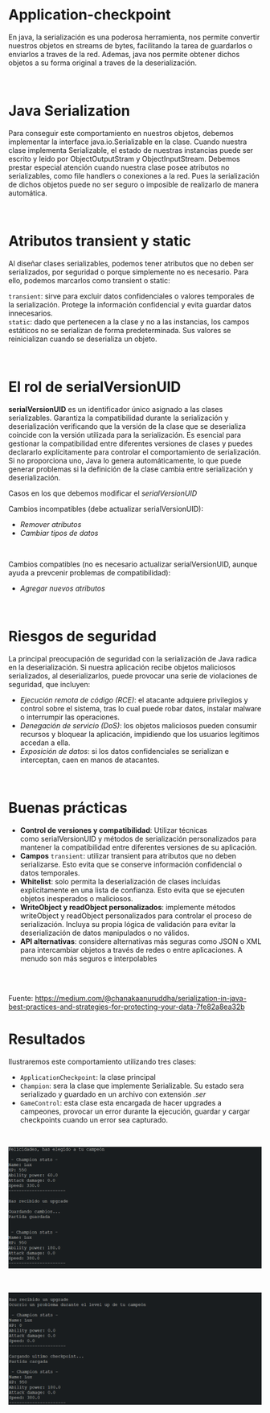 # Application-checkpoint

En java, la serialización es una poderosa herramienta, nos permite convertir nuestros objetos en streams de bytes, facilitando la tarea de guardarlos o enviarlos a traves de la red. Ademas, java nos permite obtener dichos objetos a su forma original a traves de la deserialización.

<br>

# Java Serialization
Para conseguir este comportamiento en nuestros objetos, debemos implementar la interface java.io.Serializable en la clase. Cuando nuestra clase implementa Serializable, el estado de nuestras instancias puede ser escrito y leido por ObjectOutputStram y ObjectInputStream.
Debemos prestar especial atención cuando nuestra clase posee atributos no serializables, como file handlers o conexiones a la red. Pues la serialización de dichos objetos puede no ser seguro o imposible de realizarlo de manera automática.

<br>

# Atributos transient y static
Al diseñar clases serializables, podemos tener atributos que no deben ser serializados, por seguridad o porque simplemente no es necesario. Para ello, podemos marcarlos como transient o static:

`transient`: sirve para excluir datos confidenciales o valores temporales de la serialización. Protege la información confidencial y evita guardar datos innecesarios.
<br>
`static`: dado que pertenecen a la clase y no a las instancias, los campos estáticos no se serializan de forma predeterminada. Sus valores se reinicializan cuando se deserializa un objeto.

<br> 

# El rol de serialVersionUID
**serialVersionUID** es un identificador único asignado a las clases serializables. Garantiza la compatibilidad durante la serialización y deserialización verificando que la versión de la clase que se deserializa coincide con la versión utilizada para la serialización. 
Es esencial para gestionar la compatibilidad entre diferentes versiones de clases y puedes declararlo explícitamente para controlar el comportamiento de serialización. Si no proporciona uno, Java lo genera automáticamente, lo que puede generar problemas si la definición
de la clase cambia entre serialización y deserialización.

Casos en los que debemos modificar el *serialVersionUID*

Cambios incompatibles (debe actualizar serialVersionUID):
* *Remover atributos*
* *Cambiar tipos de datos*
<br>

Cambios compatibles (no es necesario actualizar serialVersionUID, aunque ayuda a prevcenir problemas de compatibilidad):
* *Agregar nuevos atributos*

<br>

# Riesgos de seguridad

La principal preocupación de seguridad con la serialización de Java radica en la deserialización. Si nuestra aplicación recibe objetos maliciosos serializados, al deserializarlos, puede provocar una serie de violaciones de seguridad, que incluyen:

* *Ejecución remota de código (RCE)*: el atacante adquiere privilegios y control sobre el sistema, tras lo cual puede robar datos, instalar malware o interrumpir las operaciones.
* *Denegación de servicio (DoS)*: los objetos maliciosos pueden consumir recursos y bloquear la aplicación, impidiendo que los usuarios legítimos accedan a ella.
* *Exposición de datos*: si los datos confidenciales se serializan e interceptan, caen en manos de atacantes.

<br>

# Buenas prácticas

* **Control de versiones y compatibilidad**: Utilizar técnicas como serialVersionUID y métodos de serialización personalizados para mantener la compatibilidad entre diferentes versiones de su aplicación.
* **Campos** `transient`: utilizar transient para atributos que no deben serializarse. Esto evita que se conserve información confidencial o datos temporales.
* **Whitelist**: solo permita la deserialización de clases incluidas explícitamente en una lista de confianza. Esto evita que se ejecuten objetos inesperados o maliciosos.
* **WriteObject y readObject personalizados**: implemente métodos writeObject y readObject personalizados para controlar el proceso de serialización. Incluya su propia lógica de validación para evitar la deserialización de datos manipulados o no válidos.
* **API alternativas**: considere alternativas más seguras como JSON o XML para intercambiar objetos a través de redes o entre aplicaciones. A menudo son más seguros e interpolables

<br><br>

Fuente: https://medium.com/@chanakaanuruddha/serialization-in-java-best-practices-and-strategies-for-protecting-your-data-7fe82a8ea32b

# Resultados
Ilustraremos este comportamiento utilizando tres clases:
* `ApplicationCheckpoint`: la clase principal
* `Champion`: sera la clase que implemente Serializable. Su estado sera serializado y guardado en un archivo con extensión *.ser*
* `GameControl`: esta clase esta encargada de hacer upgrades a campeones, provocar un error durante la ejecución, guardar y cargar checkpoints cuando un error sea capturado.

<br>

![Captura 1](https://github.com/CristopherLodbrok117/application-checkpoint/blob/124a42e4ea8c9ee07e84cacccdb9a31c5c0b004f/checkpoint_1.png)

<br>

![Captura 2](https://github.com/CristopherLodbrok117/application-checkpoint/blob/124a42e4ea8c9ee07e84cacccdb9a31c5c0b004f/checkpoint%202.png)

